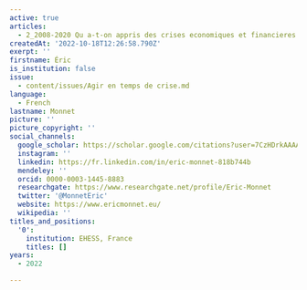 ```yaml
---
active: true
articles:
  - 2_2008-2020 Qu a-t-on appris des crises economiques et financieres
createdAt: '2022-10-18T12:26:58.790Z'
exerpt: ''
firstname: Éric
is_institution: false
issue:
  - content/issues/Agir en temps de crise.md
language:
  - French
lastname: Monnet
picture: ''
picture_copyright: ''
social_channels:
  google_scholar: https://scholar.google.com/citations?user=7CzHDrkAAAAJ&hl=fr
  instagram: ''
  linkedin: https://fr.linkedin.com/in/eric-monnet-818b744b
  mendeley: ''
  orcid: 0000-0003-1445-8883
  researchgate: https://www.researchgate.net/profile/Eric-Monnet
  twitter: '@MonnetEric'
  website: https://www.ericmonnet.eu/
  wikipedia: ''
titles_and_positions:
  '0':
    institution: EHESS, France
    titles: []
years:
  - 2022

---
```

